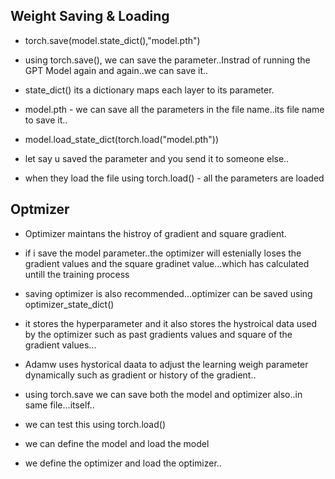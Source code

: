 ## Weight Saving & Loading

- torch.save(model.state_dict(),"model.pth")
- using torch.save(), we can save the parameter..Instrad of running the GPT Model again and again..we can save it..
- state_dict() its a dictionary maps each layer to its parameter.
- model.pth - we can save all the parameters in the file name..its file name to save it..

- model.load_state_dict(torch.load("model.pth"))
- let say u saved the parameter and you send it to someone else..
- when they load the file using torch.load() - all the parameters are loaded 

## Optmizer

- Optimizer maintans the histroy of gradient and square gradient.
- if i save the model parameter..the optimizer will estenially loses the gradient values and the square gradinet value...which has calculated untill the training process
- saving optimizer is also recommended...optimizer can be saved using optimizer_state_dict()
- it stores the hyperparameter and it also stores the hystroical data used by the optimizer such as past gradients values and square of the gradient values...
- Adamw uses hystorical daata to adjust the learning weigh parameter dynamically such as gradient or history of the gradient..
- using torch.save we can save both the model and optimizer also..in same file...itself..

- we can test this using torch.load()
- we can define the model and load the model
- we define the optimizer and load the optimizer..